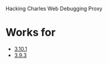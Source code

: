 Hacking Charles Web Debugging Proxy

# Works for

- [3.10.1](https://github.com/programming086/my-charles-hacking/tree/3.10.1)
- [3.9.3](https://github.com/programming086/my-charles-hacking/tree/3.9.3)
